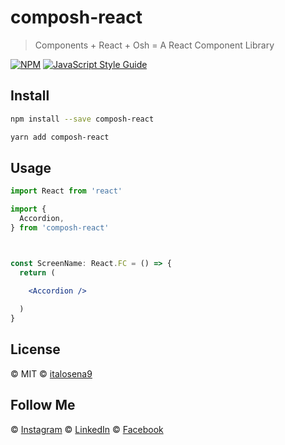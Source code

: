 # composh-react

> Components + React + Osh = A React Component Library


[![NPM](https://img.shields.io/npm/v/composh-react.svg)](https://www.npmjs.com/package/composh-react) [![JavaScript Style Guide](https://img.shields.io/badge/code_style-standard-brightgreen.svg)](https://standardjs.com)



## Install

```bash
npm install --save composh-react
```

```bash
yarn add composh-react
```



## Usage

```jsx
import React from 'react'

import {
  Accordion,
} from 'composh-react'



const ScreenName: React.FC = () => {
  return (
    
    <Accordion />

  )
}
```



## License

© MIT 
© [italosena9](https://github.com/italosena9)



## Follow Me

 © [Instagram](https://instagram.com/italo_senaa)
 © [LinkedIn](https://linkedin.com/italo_sena)
 © [Facebook](https://facebook.com/italo_sena)


